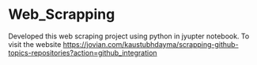 # Web_Scrapping
Developed this web scraping project using python in jyupter notebook. To visit the website https://jovian.com/kaustubhdayma/scrapping-github-topics-repositories?action=github_integration
